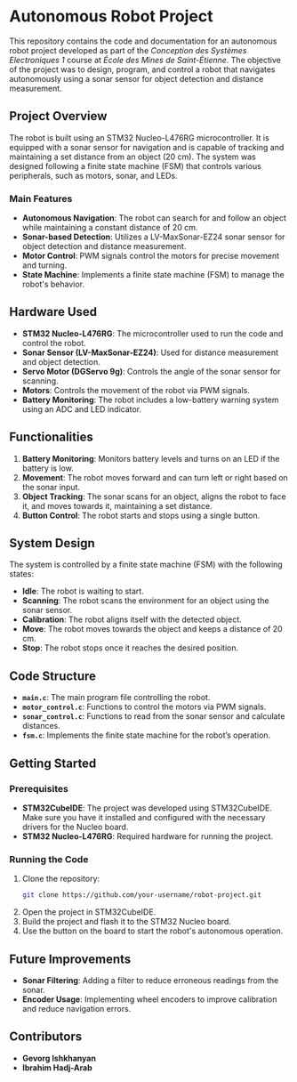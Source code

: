 
# Autonomous Robot Project

This repository contains the code and documentation for an autonomous robot project developed as part of the *Conception des Systèmes Electroniques 1* course at *École des Mines de Saint-Étienne*. The objective of the project was to design, program, and control a robot that navigates autonomously using a sonar sensor for object detection and distance measurement.

## Project Overview

The robot is built using an STM32 Nucleo-L476RG microcontroller. It is equipped with a sonar sensor for navigation and is capable of tracking and maintaining a set distance from an object (20 cm). The system was designed following a finite state machine (FSM) that controls various peripherals, such as motors, sonar, and LEDs.

### Main Features

- **Autonomous Navigation**: The robot can search for and follow an object while maintaining a constant distance of 20 cm.
- **Sonar-based Detection**: Utilizes a LV-MaxSonar-EZ24 sonar sensor for object detection and distance measurement.
- **Motor Control**: PWM signals control the motors for precise movement and turning.
- **State Machine**: Implements a finite state machine (FSM) to manage the robot's behavior.

## Hardware Used

- **STM32 Nucleo-L476RG**: The microcontroller used to run the code and control the robot.
- **Sonar Sensor (LV-MaxSonar-EZ24)**: Used for distance measurement and object detection.
- **Servo Motor (DGServo 9g)**: Controls the angle of the sonar sensor for scanning.
- **Motors**: Controls the movement of the robot via PWM signals.
- **Battery Monitoring**: The robot includes a low-battery warning system using an ADC and LED indicator.

## Functionalities

1. **Battery Monitoring**: Monitors battery levels and turns on an LED if the battery is low.
2. **Movement**: The robot moves forward and can turn left or right based on the sonar input.
3. **Object Tracking**: The sonar scans for an object, aligns the robot to face it, and moves towards it, maintaining a set distance.
4. **Button Control**: The robot starts and stops using a single button.

## System Design

The system is controlled by a finite state machine (FSM) with the following states:

- **Idle**: The robot is waiting to start.
- **Scanning**: The robot scans the environment for an object using the sonar sensor.
- **Calibration**: The robot aligns itself with the detected object.
- **Move**: The robot moves towards the object and keeps a distance of 20 cm.
- **Stop**: The robot stops once it reaches the desired position.

## Code Structure

- **`main.c`**: The main program file controlling the robot.
- **`motor_control.c`**: Functions to control the motors via PWM signals.
- **`sonar_control.c`**: Functions to read from the sonar sensor and calculate distances.
- **`fsm.c`**: Implements the finite state machine for the robot’s operation.

## Getting Started

### Prerequisites

- **STM32CubeIDE**: The project was developed using STM32CubeIDE. Make sure you have it installed and configured with the necessary drivers for the Nucleo board.
- **STM32 Nucleo-L476RG**: Required hardware for running the project.

### Running the Code

1. Clone the repository:
   ```bash
   git clone https://github.com/your-username/robot-project.git
   ```
2. Open the project in STM32CubeIDE.
3. Build the project and flash it to the STM32 Nucleo board.
4. Use the button on the board to start the robot's autonomous operation.

## Future Improvements

- **Sonar Filtering**: Adding a filter to reduce erroneous readings from the sonar.
- **Encoder Usage**: Implementing wheel encoders to improve calibration and reduce navigation errors.

## Contributors

- **Gevorg Ishkhanyan**
- **Ibrahim Hadj-Arab**

